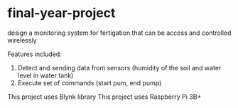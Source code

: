 # final-year-project
design a monitoring system for fertigation that can be access and controlled wirelessly

Features included:
1) Detect and sending data from sensors (humidity of the soil and water level in water tank)
2) Execute set of commands (start pum, end pump)

This project uses Blynk library
This project uses Raspberry Pi 3B+
